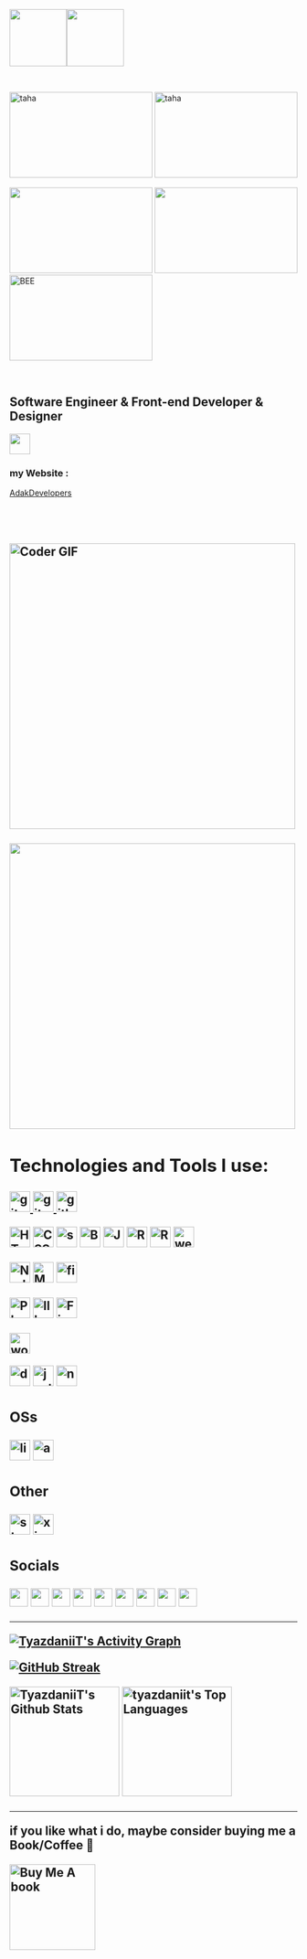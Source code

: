 <img src="https://media3.giphy.com/media/ln7z2eWriiQAllfVcn/200w.webp" width="100"><img src="https://i.giphy.com/media/eNAsjO55tPbgaor7ma/200w.webp" width="100">

<br/>

<img src="https://logos.textgiraffe.com/logos/logo-name/32452515-designstyle-venezia-o.png" alt="taha" width="250" height="150">    <img src="https://logos.textgiraffe.com/logos/logo-name/32452493-designstyle-pastel-o.png" alt="taha" width="250" height="150">

<img src="https://logos.textgiraffe.com/logos/logo-name/32452524-designstyle-venezia-o.png" width="250" height="150">     <img src="https://logos.textgiraffe.com/logos/logo-name/32452542-designstyle-sunset-o.png" width="250" height="150">     <img src="https://media1.giphy.com/media/ayYyMdETDlEMYkicDN/giphy.gif" alt="BEE" width="250" height="150">

<br>

Software Engineer & Front-end Developer & Designer
---------------------------------
<img src="https://upload.wikimedia.org/wikipedia/commons/f/f8/GNOME_Web_logo_40.png" width="36" height="36"/>
<h3>my Website : </h3>
<a href="https://google.com/" target="_blank">AdakDevelopers</a>

<br>

<h2 align="left">
 <abc>

<br>
<br>
   
<img src="https://media0.giphy.com/media/bAQH7WXKqtIBrPs7sR/giphy.gif" alt="Coder GIF" width="500">
<br/>
<br/>

<img src="https://media1.giphy.com/media/ZDTbix65Me1YDNLDF3/giphy.gif" width="500">
  
<h2 align="left">Technologies and Tools I use:</h2>

<p align="left">

<a href="https://code.visualstudio.com/" target="_blank"> <img src="https://upload.wikimedia.org/wikipedia/commons/9/9a/Visual_Studio_Code_1.35_icon.svg" alt="git" width="36" height="36"/> </a> <a href="https://git-scm.com/" target="_blank"> <img src="https://www.vectorlogo.zone/logos/git-scm/git-scm-icon.svg" alt="git" width="36" height="36"/> </a>
<a href="https://github.com/tyazdaniit" target="_blank"> <img src="https://user-images.githubusercontent.com/56879548/186238137-57741b81-576f-4874-bbce-50430c4c9b7b.png" alt="github" width="36" height="36"/> </a>
 
<a href="https://developer.mozilla.org/en-US/docs/Glossary/HTML5" target="_blank" rel="noreferrer"><img src="https://raw.githubusercontent.com/danielcranney/readme-generator/main/public/icons/skills/html5-colored.svg" width="36" height="36" alt="HTML5" /></a>
<a href="https://www.w3.org/TR/CSS/#css" target="_blank" rel="noreferrer"><img src="https://raw.githubusercontent.com/danielcranney/readme-generator/main/public/icons/skills/css3-colored.svg" width="36" height="36" alt="CSS3" /></a>
<a href="https://sass-lang.com/documentation/" target="_blank" rel="noreferrer"><img src="https://user-images.githubusercontent.com/56879548/186238280-94156dda-8af5-400e-a86e-1289257145dc.png" width="36" height="36" alt="sass" /></a>
<a href="https://getbootstrap.com/" target="_blank" rel="noreferrer"><img src="https://raw.githubusercontent.com/danielcranney/readme-generator/main/public/icons/skills/bootstrap-colored.svg" width="36" height="36" alt="Bootstrap" /></a>
<a href="https://developer.mozilla.org/en-US/docs/Web/JavaScript" target="_blank" rel="noreferrer"><img src="https://raw.githubusercontent.com/danielcranney/readme-generator/main/public/icons/skills/javascript-colored.svg" width="36" height="36" alt="Javascript" /></a>
<a href="https://reactjs.org/" target="_blank" rel="noreferrer"><img src="https://raw.githubusercontent.com/danielcranney/readme-generator/main/public/icons/skills/react-colored.svg" width="36" height="36" alt="React" /></a>
<a href="https://reactjs.org/" target="_blank" rel="noreferrer"><img src="https://cdn.cdnlogo.com/logos/r/37/redux.svg" width="36" height="36" alt="React" /></a>
<a href="https://webpack.js.org/" target="_blank"> <img src="https://www.vectorlogo.zone/logos/js_webpack/js_webpack-icon.svg" alt="webpack" width="36" height="36"/> </a>


<a href="https://nodejs.org/en/" target="_blank" rel="noreferrer"><img src="https://raw.githubusercontent.com/danielcranney/readme-generator/main/public/icons/skills/nodejs-colored.svg" width="36" height="36" alt="NodeJS" /></a>
<a href="https://www.mongodb.com/" target="_blank" rel="noreferrer"><img src="https://raw.githubusercontent.com/danielcranney/readme-generator/main/public/icons/skills/mongodb-colored.svg" width="36" height="36" alt="MongoDB" /></a>
<a href="https://firebase.google.com/" target="_blank"> <img src="https://www.vectorlogo.zone/logos/firebase/firebase-icon.svg" alt="firebase" width="36" height="36"/> </a>

<a href="https://www.adobe.com/uk/products/photoshop.html" target="_blank" rel="noreferrer"><img src="https://raw.githubusercontent.com/danielcranney/readme-generator/main/public/icons/skills/photoshop-colored.svg" width="36" height="36" alt="Photoshop" /></a>
<a href="https://www.adobe.com/uk/products/illustrator.html" target="_blank" rel="noreferrer"><img src="https://upload.wikimedia.org/wikipedia/commons/f/fb/Adobe_Illustrator_CC_icon.svg" width="36" height="36" alt="Illustrator" /></a>
<a href="https://www.figma.com/" target="_blank" rel="noreferrer"><img src="https://raw.githubusercontent.com/danielcranney/readme-generator/main/public/icons/skills/figma-colored.svg" width="36" height="36" alt="Figma" /></a>
 
<a href="https://wordpress.com/" target="_blank" rel="noreferrer"><img src="https://user-images.githubusercontent.com/56879548/185807518-3cd45507-9a06-4e88-a46b-6acdebd50194.png" width="36" height="36" alt="wordpress" /></a>
 
<a href="https://www.docker.com" target="_blank" rel="noreferrer"><img src="https://www.vectorlogo.zone/logos/docker/docker-icon.svg" width="36" height="36" alt="docker" /></a> <a href="https://jestjs.io/" target="_blank" rel="noreferrer"><img src="https://www.vectorlogo.zone/logos/jestjsio/jestjsio-icon.svg" width="36" height="36" alt="jest-test" /></a> <a href="https://www.npmjs.com/" target="_blank" rel="noreferrer"><img src="https://www.vectorlogo.zone/logos/npmjs/npmjs-ar21.svg" width="36" height="36" alt="npm" /></a>

### OSs

<a href="https://linux.org/" target="_blank" rel="noreferrer"><img src="https://www.vectorlogo.zone/logos/linux/linux-icon.svg" width="36" height="36" alt="linux" /></a> <a href="https://apple.com/" target="_blank" rel="noreferrer"><img src="https://www.vectorlogo.zone/logos/apple/apple-tile.svg" width="36" height="36" alt="apple" /></a> 

### Other
 
<a href="https://steamcommunity.com/profiles/76561198332056918/" target="_blank" rel="noreferrer"><img src="https://www.vectorlogo.zone/logos/steampowered/steampowered-icon.svg" width="36" height="36" alt="steam" /></a> <a href="https://www.xiaomi.com" target="_blank" rel="noreferrer"><img src="https://www.vectorlogo.zone/logos/mi/mi-icon.svg" width="36" height="36" alt="xiaomi" /></a>

</p>

### Socials

<p align="left"> <a href="http://www.instagram.com/tyazdaniit" target="_blank" rel="noreferrer"><img src="https://raw.githubusercontent.com/danielcranney/readme-generator/main/public/icons/socials/instagram.svg" width="32" height="32" /></a> <a href="https://www.linkedin.com/in/taha-yazdani-870301125/" target="_blank" rel="noreferrer"><img src="https://raw.githubusercontent.com/danielcranney/readme-generator/main/public/icons/socials/linkedin.svg" width="32" height="32" /></a> <a href="https://www.stackoverflow.com/" target="_blank" rel="noreferrer"><img src="https://raw.githubusercontent.com/danielcranney/readme-generator/main/public/icons/socials/stackoverflow.svg" width="32" height="32" /></a> <a href="https://www.twitter.com/tyazdaniit" target="_blank" rel="noreferrer"><img src="https://raw.githubusercontent.com/danielcranney/readme-generator/main/public/icons/socials/twitter.svg" width="32" height="32" /></a> <a href="https://discord.com/channels/@tyazdaniit#6878" target="_blank" rel="noreferrer"><img src="https://user-images.githubusercontent.com/56879548/185801142-f2fe3811-dd4b-4ea9-9366-e17e683d200a.png" width="32" height="32" /></a> <a href="https://wa.me/+989150064036" target="_blank" rel="noreferrer"><img src="https://user-images.githubusercontent.com/56879548/185801217-2da3b9c2-8e3e-45ed-a14c-f8e8d8721144.png" width="32" height="32" /></a> <a href="https://t.me/tyazdaniit" target="_blank" rel="noreferrer"><img src="https://user-images.githubusercontent.com/56879548/185801233-56a347cd-ba58-425d-8569-496827058382.png" width="32" height="32" /></a> <a href="https://mail.google.com/mail/tyazdaniit" target="_blank" rel="noreferrer"><img src="https://user-images.githubusercontent.com/56879548/185801288-bb747575-9abb-498e-a8ad-b786dd55ca0b.png" width="32" height="32" /></a> <a href="https://youtube.com" target="_blank" rel="noreferrer"><img src="https://www.vectorlogo.zone/logos/youtube/youtube-icon.svg" width="32" height="32" /></a> </p>
  
<hr/>
  
<a href="https://github.com/tyazdaniit"><img alt="TyazdaniiT's Activity Graph" src="https://github-readme-activity-graph.cyclic.app/graph/?username=tyazdaniit&bg_color=1F222E&color=F8D866&line=F85D7F&point=FFFFFF&hide_border=true" /></a>
  
[![GitHub Streak](https://streak-stats.demolab.com?user=tyazdaniit&theme=radical&border_radius=6&date_format=j%2Fn%5B%2FY%5D&mode=weekly)](https://git.io/streak-stats)
  
<a href="https://github.com/tyazdaniit/github-readme-stats"><img alt="TyazdaniiT's Github Stats" src="https://denvercoder1-github-readme-stats.vercel.app/api/?username=tyazdaniit&show_icons=true&include_all_commits=true&count_private=true&theme=react&hide_border=true&bg_color=1F222E&title_color=F85D7F&icon_color=F8D866" height="192px"/></a>
  <a href="https://github.com/tyazdaniit/github-readme-stats"><img alt="tyazdaniit's Top Languages" src="https://github-readme-stats.vercel.app/api/top-langs/?username=tyazdaniit&langs_count=8&layout=compact&theme=react&hide_border=true&bg_color=1F222E&title_color=F85D7F&icon_color=F8D866&hide=Jupyter%20Notebook" height="192px"/></a>
  
<hr/>
  
if you like what i do, maybe consider buying me a Book/Coffee 🥺

<a href="https://www.buymeacoffee.com/tyazdani72" target="_blank"><img src="https://cdn.buymeacoffee.com/buttons/v2/default-red.png" alt="Buy Me A book" width="150" ></a>
